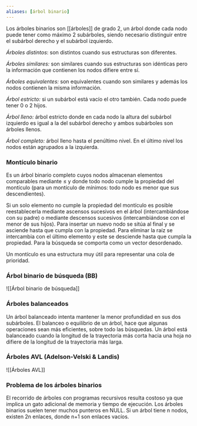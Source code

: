```yaml
---
aliases: [árbol binario]
---
```

Los árboles binarios son [[árboles]] de grado 2, un árbol donde cada nodo puede tener como máximo 2 subárboles, siendo necesario distinguir entre el subárbol derecho y el subárbol izquierdo.

*Árboles distintos*:  son distintos cuando sus estructuras son diferentes.

*Árboles similares:* son similares cuando sus estructuras son idénticas pero la información que contienen los nodos difiere entre sí.

*Árboles equivalentes:* son equivalentes cuando son similares y además los nodos contienen la misma información.

*Árbol estricto:* si un subárbol está vacío el otro también. Cada nodo puede tener 0 o 2 hijos.

*Árbol lleno:* árbol estricto donde en cada nodo la altura del subárbol izquierdo es igual a la del subárbol derecho y ambos subárboles son árboles llenos.

*Árbol completo:* árbol lleno hasta el penúltimo nivel. En el último nivel los nodos están agrupados a la izquierda.

### Montículo binario
Es un árbol binario completo cuyos nodos almacenan elementos comparables mediante ≤ y donde todo nodo cumple la propiedad del montículo (para un montículo de mínimos: todo nodo es menor que sus descendientes).

Si un solo elemento no cumple la propiedad del montículo es posible reestablecerla mediante ascensos sucesivos en el árbol (intercambiándose con su padre) o mediante descensos sucesivos (intercambiándose con el menor de sus hijos). Para insertar un nuevo nodo se sitúa al final y se asciende hasta que cumpla con la propiedad. Para eliminar la raíz se intercambia con el último elemento y este se desciende hasta que cumpla la propiedad. Para la búsqueda se comporta como un vector desordenado.

Un montículo es una estructura muy útil para representar una cola de prioridad.

### Árbol binario de búsqueda (BB)
![[Árbol binario de búsqueda]]

### Árboles balanceados
Un árbol balanceado intenta mantener la menor profundidad en sus dos subárboles. El balanceo o equilibrio de un árbol, hace que algunas operaciones sean más eficientes, sobre todo las búsquedas. Un árbol está balanceado cuando la longitud de la trayectoria más corta hacia una hoja no difiere de la longitud de la trayectoria más larga.

### Árboles AVL (Adelson-Velski & Landis)
![[Árboles AVL]]

### Problema de los árboles binarios
El recorrido de árboles con programas recursivos resulta costoso ya que implica un gato adicional de memoria y tiempo de ejecución. Los árboles binarios suelen tener muchos punteros en NULL. Si un árbol tiene n nodos, existen 2n enlaces, donde n+1 son enlaces vacíos.